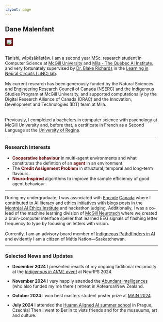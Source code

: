 ```yaml
---
layout: page
---
```


## Dane Malenfant



<img src="https://www.danemalenfant.com/rathlyn.png" style='border:5px solid #730000' >



\
Tānishi, wīpēsākāstēw. I am a second year MSc. research student in Computer Science at [McGill University](https://www.mcgill.ca/) and [Mila - The Québec AI Institute](https://mila.quebec/en), and very fortunately supervised by [Dr. Blake Richards](https://mila.quebec/en/directory/blake-richards) in the [Learning in Neural Circuits (LiNC) lab](https://linclab.mila.quebec/). <br> 
\
My current research has been generously funded by the Natural Sciences and Engineering Research Council of Canada (NSERC) and the Indigenous Studies Program at McGill University, and supported computationally by the Digital Research Alliance of Canada (DRAC) and the Innovation, Development and Technologies (IDT) team at Mila.
<br>  
\
Previously, I completed a bachelors in computer science with psychology at McGill University and, before that, a certificate in French as a Second Language at the [University of Regina](https://www.uregina.ca/). <br>

---

### Research Interests

- **<font color="#730000"> Cooperative behaviour</font>** in multi-agent environments and what constitutes the defintion of an **<font color="#730000">agent</font>** in an environment.
- The **<font color="#730000"> Credit Assignment Problem</font>** in structural, temporal and long-term flavours.
- **<font color="#730000">Neuro-Inspired</font>** algorithms to improve the sample efficiency of good agent behaviour.

---

During my undergraduate, I was associated with [Encode](https://encodeai.org/) [Canada](https://encodejustice.ca/) where I contributed to AI literacy and ethics initiatives with blogs posts in the [Montréal AI Ethics Institute](https://montrealethics.ai/) and hackathon judging. Additionally, I was a co-lead of the machine learning division of [McGill Neurotech](https://www.facebook.com/McGillNeurotech/) where we created a brain-computer interface speller that learned EEG signals of flashing letter frequency to type by focusing on letters with vision. <br>
\
Currently, I am an advisory board member of [Indigneous Pathdfinders in AI](https://mila.quebec/en/ai4humanity/learning/indigenous-pathfinders-in-ai) and evidently I am a citizen of Métis Nation—Saskatchewan. <br>

---

### Selected News and Updates

- **December 2024** I presented results of my ongoing taditional reciprocity at the *[Indigenous in AI/ML event](https://neurips.cc/virtual/2024/109201)* at NeurIPS 2024. <br>

- **November 2024** I very happily attended the [Abundant Intelligences](https://abundant-intelligences.net/) (who also funded my me there!) retreat in Aotearoa/New Zealand. <br>

- **October 2024** I won best masters student poster prize at [MAIN 2024](https://drive.google.com/file/d/1yxyfPw87ULkreqzvTBHjj7yfrAFOFu1r/view). <br>

- **July 2024** I attended the [Huamn Aligned AI summer school](https://humanaligned.ai/) in Prague, Czechia! Then I went to Berlin to vists friends and for the museuums, art and culture.

<br>

